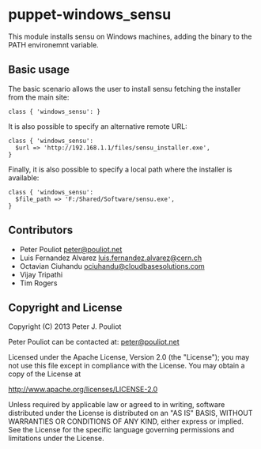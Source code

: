 puppet-windows_sensu
==============
This module installs sensu on Windows machines, adding the binary to the PATH environemnt variable.

Basic usage
-----------
The basic scenario allows the user to install sensu fetching the installer from the main site:

    class { 'windows_sensu': }

It is also possible to specify an alternative remote URL:

    class { 'windows_sensu':
      $url => 'http://192.168.1.1/files/sensu_installer.exe',
    }

Finally, it is also possible to specify a local path where the installer is available:

    class { 'windows_sensu':
      $file_path => 'F:/Shared/Software/sensu.exe',
    }

Contributors
------------
 * Peter Pouliot <peter@pouliot.net>
 * Luis Fernandez Alvarez <luis.fernandez.alvarez@cern.ch>
 * Octavian Ciuhandu <ociuhandu@cloudbasesolutions.com>
 * Vijay Tripathi
 * Tim Rogers


Copyright and License
---------------------

Copyright (C) 2013 Peter J. Pouliot

Peter Pouliot can be contacted at: peter@pouliot.net

Licensed under the Apache License, Version 2.0 (the "License");
you may not use this file except in compliance with the License.
You may obtain a copy of the License at

  http://www.apache.org/licenses/LICENSE-2.0

Unless required by applicable law or agreed to in writing, software
distributed under the License is distributed on an "AS IS" BASIS,
WITHOUT WARRANTIES OR CONDITIONS OF ANY KIND, either express or implied.
See the License for the specific language governing permissions and
limitations under the License.
 
